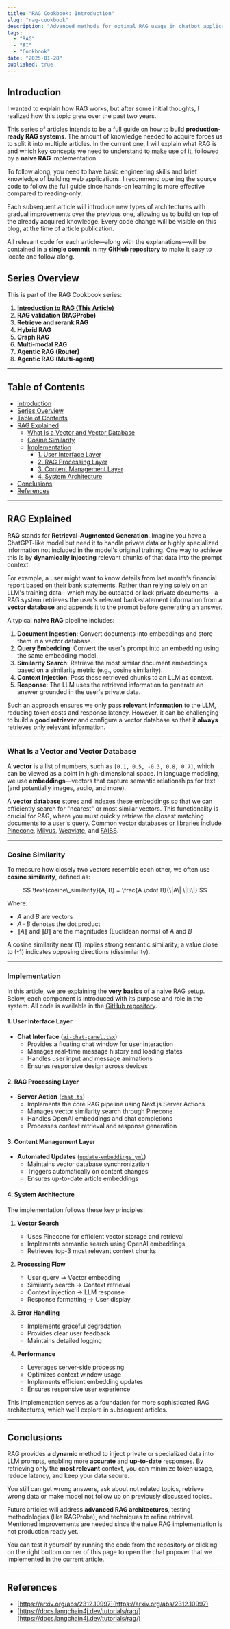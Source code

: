 ```yaml
---
title: "RAG Cookbook: Introduction"
slug: "rag-cookbook"
description: "Advanced methods for optimal RAG usage in chatbot applications"
tags:
  - "RAG"
  - "AI"
  - "Cookbook"
date: "2025-01-28"
published: true
---
```


## Introduction

I wanted to explain how RAG works, but after some initial thoughts, I realized how this topic grew over the past two years.

This series of articles intends to be a full guide on how to build **production-ready RAG systems**. The amount of knowledge needed to acquire forces us to split it into multiple articles. In the current one, I will explain what RAG is and which key concepts we need to understand to make use of it, followed by a **naive RAG** implementation.

To follow along, you need to have basic engineering skills and brief knowledge of building web applications. I recommend opening the source code to follow the full guide since hands-on learning is more effective compared to reading-only.

Each subsequent article will introduce new types of architectures with gradual improvements over the previous one, allowing us to build on top of the already acquired knowledge. Every code change will be visible on this blog, at the time of article publication.

All relevant code for each article—along with the explanations—will be contained in a **single commit** in my **[GitHub repository](https://github.com/embeddedadam/landing)** to make it easy to locate and follow along.

## Series Overview

This is part of the RAG Cookbook series:

1. **[Introduction to RAG (This Article)](${process.env.NEXT_PUBLIC_DOMAIN_URL}/articles/rag-cookbook)**
2. **RAG validation (RAGProbe)**
3. **Retrieve and rerank RAG**
4. **Hybrid RAG**
5. **Graph RAG**
6. **Multi-modal RAG**
7. **Agentic RAG (Router)**
8. **Agentic RAG (Multi-agent)**

---

## Table of Contents

- [Introduction](#introduction)
- [Series Overview](#series-overview)
- [Table of Contents](#table-of-contents)
- [RAG Explained](#rag-explained)
  - [What Is a Vector and Vector Database](#what-is-a-vector-and-vector-database)
  - [Cosine Similarity](#cosine-similarity)
  - [Implementation](#implementation)
    - [1. User Interface Layer](#1-user-interface-layer)
    - [2. RAG Processing Layer](#2-rag-processing-layer)
    - [3. Content Management Layer](#3-content-management-layer)
    - [4. System Architecture](#4-system-architecture)
- [Conclusions](#conclusions)
- [References](#references)

---

## RAG Explained

**RAG** stands for **Retrieval-Augmented Generation**. Imagine you have a ChatGPT-like model but need it to handle private data or highly specialized information not included in the model's original training. One way to achieve this is by **dynamically injecting** relevant chunks of that data into the prompt context.

For example, a user might want to know details from last month's financial report based on their bank statements. Rather than relying solely on an LLM's training data—which may be outdated or lack private documents—a RAG system retrieves the user's relevant bank-statement information from a **vector database** and appends it to the prompt before generating an answer.

A typical **naive RAG** pipeline includes:

1. **Document Ingestion**: Convert documents into embeddings and store them in a vector database.
2. **Query Embedding**: Convert the user's prompt into an embedding using the same embedding model.
3. **Similarity Search**: Retrieve the most similar document embeddings based on a similarity metric (e.g., cosine similarity).
4. **Context Injection**: Pass these retrieved chunks to an LLM as context.
5. **Response**: The LLM uses the retrieved information to generate an answer grounded in the user's private data.

Such an approach ensures we only pass **relevant information** to the LLM, reducing token costs and response latency. However, it can be challenging to build a **good retriever** and configure a vector database so that it **always** retrieves only relevant information.

---

### What Is a Vector and Vector Database

A **vector** is a list of numbers, such as `[0.1, 0.5, -0.3, 0.8, 0.7]`, which can be viewed as a point in high-dimensional space. In language modeling, we use **embeddings**—vectors that capture semantic relationships for text (and potentially images, audio, and more).

A **vector database** stores and indexes these embeddings so that we can efficiently search for "nearest" or most similar vectors. This functionality is crucial for RAG, where you must quickly retrieve the closest matching documents to a user's query. Common vector databases or libraries include [Pinecone](https://www.pinecone.io/), [Milvus](https://milvus.io/), [Weaviate](https://www.weaviate.io/), and [FAISS](https://github.com/facebookresearch/faiss).

---

### Cosine Similarity

To measure how closely two vectors resemble each other, we often use **cosine similarity**, defined as:

$$
\text{cosine\_similarity}(A, B) = \frac{A \cdot B}{\|A\| \|B\|}
$$

Where:

- $A$ and $B$ are vectors
- $A \cdot B$ denotes the dot product
- $\|A\|$ and $\|B\|$ are the magnitudes (Euclidean norms) of $A$ and $B$

A cosine similarity near \(1\) implies strong semantic similarity; a value close to \(-1\) indicates opposing directions (dissimilarity).

---

### Implementation

In this article, we are explaining the **very basics** of a naive RAG setup. Below, each component is introduced with its purpose and role in the system. All code is available in the [GitHub repository](https://github.com/embeddedadam/landing).

#### 1. User Interface Layer

- **Chat Interface** ([`ai-chat-panel.tsx`](https://github.com/embeddedadam/landing/tree/main/app/components/ai-chat/ai-chat-panel.tsx))
  - Provides a floating chat window for user interaction
  - Manages real-time message history and loading states
  - Handles user input and message animations
  - Ensures responsive design across devices

#### 2. RAG Processing Layer

- **Server Action** ([`chat.ts`](https://github.com/embeddedadam/landing/tree/main/app/actions/chat.ts))
  - Implements the core RAG pipeline using Next.js Server Actions
  - Manages vector similarity search through Pinecone
  - Handles OpenAI embeddings and chat completions
  - Processes context retrieval and response generation

#### 3. Content Management Layer

- **Automated Updates** ([`update-embeddings.yml`](https://github.com/embeddedadam/landing/tree/main/.github/workflows/update-embeddings.yml))
  - Maintains vector database synchronization
  - Triggers automatically on content changes
  - Ensures up-to-date article embeddings

#### 4. System Architecture

The implementation follows these key principles:

1. **Vector Search**

   - Uses Pinecone for efficient vector storage and retrieval
   - Implements semantic search using OpenAI embeddings
   - Retrieves top-3 most relevant context chunks

2. **Processing Flow**

   - User query → Vector embedding
   - Similarity search → Context retrieval
   - Context injection → LLM response
   - Response formatting → User display

3. **Error Handling**

   - Implements graceful degradation
   - Provides clear user feedback
   - Maintains detailed logging

4. **Performance**
   - Leverages server-side processing
   - Optimizes context window usage
   - Implements efficient embedding updates
   - Ensures responsive user experience

This implementation serves as a foundation for more sophisticated RAG architectures, which we'll explore in subsequent articles.

---

## Conclusions

RAG provides a **dynamic** method to inject private or specialized data into LLM prompts, enabling more **accurate** and **up-to-date** responses. By retrieving only the **most relevant** context, you can minimize token usage, reduce latency, and keep your data secure.

You still can get wrong answers, ask about not related topics, retrieve wrong data or make model not follow up on previously discussed topics.

Future articles will address **advanced RAG architectures**, testing methodologies (like RAGProbe), and techniques to refine retrieval. Mentioned improvements are needed since the naive RAG implementation is not production ready yet.

You can test it yourself by running the code from the repository or clicking on the right bottom corner of this page to open the chat popover that we implemented in the current article.

---

## References

- [https://arxiv.org/abs/2312.10997](https://arxiv.org/abs/2312.10997)
- [https://docs.langchain4j.dev/tutorials/rag/](https://docs.langchain4j.dev/tutorials/rag/)
